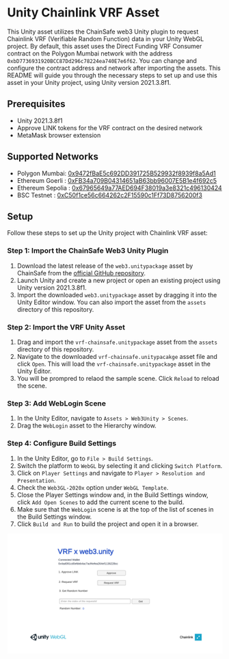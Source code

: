 # Unity Chainlink VRF Asset

This Unity asset utilizes the ChainSafe web3 Unity plugin to request Chainlink VRF (Verifiable Random Function) data in your Unity WebGL project. By default, this asset uses the Direct Funding VRF Consumer contract on the Polygon Mumbai network with the address `0xbD7736931920BCC87Dd296c78224ea740E7e6f62`. You can change and configure the contract address and network after importing the assets. This README will guide you through the necessary steps to set up and use this asset in your Unity project, using Unity version 2021.3.8f1.

## Prerequisites

- Unity 2021.3.8f1
- Approve LINK tokens for the VRF contract on the desired network
- MetaMask browser extension

## Supported Networks

- Polygon Mumbai: [0x9472fBaE5c692DD391725B529932f8939f8a5Ad1](https://mumbai.polygonscan.com/address/0x9472fBaE5c692DD391725B529932f8939f8a5Ad1)
- Ethereum Goerli : [0xFB34a709B04314651aB63bb96007E5B1e4f692c5](https://goerli.etherscan.io/address/0xFB34a709B04314651aB63bb96007E5B1e4f692c5)
- Ethereum Sepolia : [0x67965649a77AED694F38019a3e8321c496130424](https://sepolia.etherscan.io/address/0x67965649a77AED694F38019a3e8321c496130424)
- BSC Testnet : [0xC50f1ce56c664262c2F15590c1Ff73D8756200f3](https://testnet.bscscan.com/address/0xC50f1ce56c664262c2F15590c1Ff73D8756200f3)

## Setup

Follow these steps to set up the Unity project with Chainlink VRF asset:

### Step 1: Import the ChainSafe Web3 Unity Plugin

1. Download the latest release of the `web3.unitypackage` asset by ChainSafe from the [official GitHub repository](https://github.com/ChainSafe/web3.unity/releases).
2. Launch Unity and create a new project or open an existing project using Unity version 2021.3.8f1.
3. Import the downloaded `web3.unitypackage` asset by dragging it into the Unity Editor window. You can also import the asset from the `assets` directory of this repository.

### Step 2: Import the VRF Unity Asset

1. Drag and import the `vrf-chainsafe.unitypackage` asset from the `assets` directory of this repository.
2. Navigate to the downloaded `vrf-chainsafe.unitypacakge` asset file and click `Open`. This will load the `vrf-chainsafe.unitypackage` asset in the Unity Editor.
3. You will be prompred to relaod the sample scene. Click `Reload` to reload the scene.

### Step 3: Add WebLogin Scene

1. In the Unity Editor, navigate to `Assets > Web3Unity > Scenes`.
2. Drag the `WebLogin` asset to the Hierarchy window.

### Step 4: Configure Build Settings

1. In the Unity Editor, go to `File > Build Settings`.
2. Switch the platform to `WebGL` by selecting it and clicking `Switch Platform`.
3. Click on `Player Settings` and navigate to `Player > Resolution and Presentation`.
4. Check the `Web3GL-2020x` option under `WebGL Template`.
5. Close the Player Settings window and, in the Build Settings window, click `Add Open Scenes` to add the current scene to the build.
6. Make sure that the `WebLogin` scene is at the top of the list of scenes in the Build Settings window.
7. Click `Build and Run` to build the project and open it in a browser.

![VRF Unity](./vrf-unity.png)
